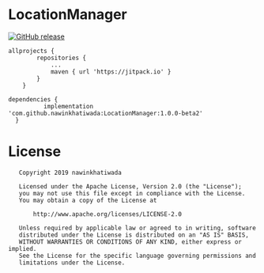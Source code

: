 # LocationManager
[![GitHub release](https://img.shields.io/github/v/release/nawinkhatiwada/LocationManager)](https://github.com/nawinkhatiwada/LocationManager/releases/latest)



```
allprojects {
		repositories {
			...
			maven { url 'https://jitpack.io' }
		}
	}
  ```
  
  ```
  dependencies {
	        implementation 'com.github.nawinkhatiwada:LocationManager:1.0.0-beta2'
	}
  ```
  
  # License #
```text
   Copyright 2019 nawinkhatiwada

   Licensed under the Apache License, Version 2.0 (the "License");
   you may not use this file except in compliance with the License.
   You may obtain a copy of the License at

       http://www.apache.org/licenses/LICENSE-2.0

   Unless required by applicable law or agreed to in writing, software
   distributed under the License is distributed on an "AS IS" BASIS,
   WITHOUT WARRANTIES OR CONDITIONS OF ANY KIND, either express or implied.
   See the License for the specific language governing permissions and
   limitations under the License.
   ```
